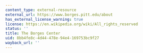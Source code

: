 ```yaml
---
content_type: external-resource
external_url: https://www.borges.pitt.edu/about
has_external_license_warning: true
license: https://en.wikipedia.org/wiki/All_rights_reserved
status: ''
title: The Borges Center
uid: 8bb4fe8c-4d44-478e-94e4-169753bc9f27
wayback_url: ''
---
```

